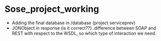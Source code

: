 # Sose_project_working

- Adding the final database in /database (project serviceprev)
- JONObject in response (is it correct??)..difference between SOAP and REST with respect to the WSDL, so which type of interaction we       need.

